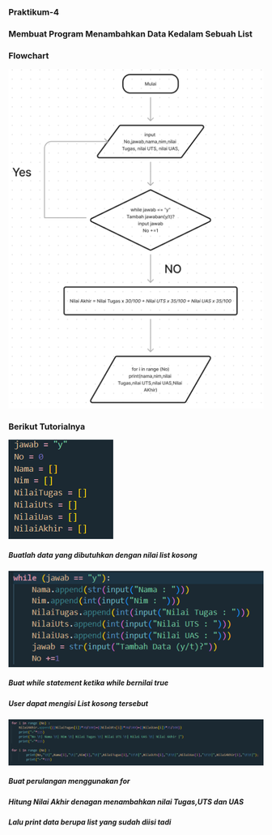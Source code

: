 ### Praktikum-4
### Membuat Program Menambahkan Data Kedalam Sebuah List
### Flowchart
![Flowchart Praktikum 4](/Praktikum%204/flowchart%20Praktikum%204.png)
### Berikut Tutorialnya
![SS 1](/Praktikum%204/praktikum%204%20ss1.png)
##### Buatlah data yang dibutuhkan dengan nilai list kosong
![SS 2](/Praktikum%204/Praktikum%204%20ss2.png)
##### Buat while statement ketika while bernilai true
##### User dapat mengisi List kosong tersebut
![SS 3](/Praktikum%204/Praktikum%204%20ss3.png)
##### Buat perulangan menggunakan for
##### Hitung Nilai Akhir denagan menambahkan nilai Tugas,UTS dan UAS
##### Lalu print data berupa list yang sudah diisi tadi